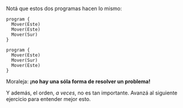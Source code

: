 Notá que estos dos programas hacen lo mismo:

```gobstones
program {
  Mover(Este)
  Mover(Este)
  Mover(Sur)
}
```

```gobstones
program {
  Mover(Este)
  Mover(Sur)
  Mover(Este)
}
```

Moraleja: **¡no hay una sóla forma de resolver un problema!**

Y además, el orden, *a veces*, no es tan importante. Avanzá al siguiente ejercicio para entender mejor esto.
